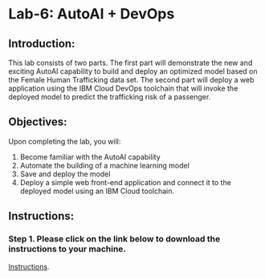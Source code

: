 # Lab-6: AutoAI + DevOps

## Introduction: 

This lab consists of two parts. The first part will demonstrate the new and exciting AutoAI capability to build and deploy an optimized model based on the Female Human Trafficking data set. The second part will deploy a web application using the IBM Cloud DevOps toolchain that will invoke the deployed model to predict the trafficking risk of a passenger. 

## Objectives: 

Upon completing the lab, you will:

1. Become familiar with the AutoAI capability
2. Automate the building of a machine learning model 
3. Save and deploy the model
4. Deploy a simple web front-end application and connect it to the deployed model using an IBM Cloud toolchain. 

## Instructions:

### Step 1.  Please click on the link below to download the instructions to your machine.

[Instructions](https://github.com/bleonardb3/DS_POT_08-08/raw/master/Lab-6/FHTAutoAIDevOps2.0.pdf).

